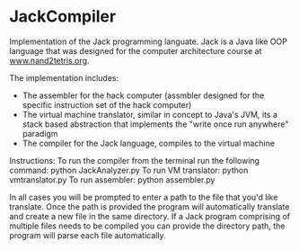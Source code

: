 # JackCompiler

Implementation of the Jack programming languate. Jack is a Java like OOP language that was designed for the computer architecture course
at www.nand2tetris.org. 

The implementation includes:
  - The assembler for the hack computer (assmbler designed for the specific instruction set of the hack computer)
  - The virtual machine translator, similar in concept to Java's JVM, its a stack based abstraction that implements the
    "write once run anywhere" paradigm
  - The compiler for the Jack language, compiles to the virtual machine

Instructions:
To run the compiler from the terminal run the following command:
  python JackAnalyzer.py
To run VM translator:
  python vmtranslator.py
To run assembler:
  python assembler.py

In all cases you will be prompted to enter a path to the file that you'd like translate. Once the path is provided the program will automatically translate and create a new file in the same directory. If a Jack program comprising of multiple files needs to be compiled you can provide the directory path, the program will parse each file automatically.
